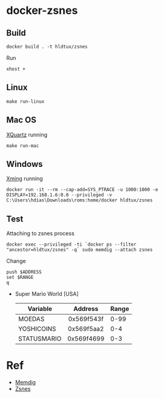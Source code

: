 # docker-zsnes

## Build

```
docker build . -t hldtux/zsnes
```

Run

```
xhost +
```

## Linux

```
make run-linux
```


## Mac OS

[XQuartz](https://www.xquartz.org/) running

```
make run-mac
```

## Windows

[Xming](https://sourceforge.net/projects/xming/) running


```
docker run -it --rm --cap-add=SYS_PTRACE -u 1000:1000 -e DISPLAY=192.168.1.6:0.0 --privileged -v C:\Users\hdias\Downloads\roms:home/docker hldtux/zsnes
```

## Test

Attaching to zsnes process

```
docker exec --privileged -ti `docker ps --filter "ancestor=hldtux/zsnes" -q` sudo memdig --attach zsnes
```

Change
```
push $ADDRESS
set $RANGE
q
```

* Super Mario World [USA]

    | Variable    | Address    | Range  |
    | ------------|:----------:| ------ | 
    | MOEDAS      | 0x569f543f | 0-99   |
    | YOSHICOINS  | 0x569f5aa2 | 0-4    |
    | STATUSMARIO | 0x569f4699 | 0-3    |


# Ref

* [Memdig](https://github.com/skeeto/memdig)
* [Zsnes](https://www.zsnes.com)